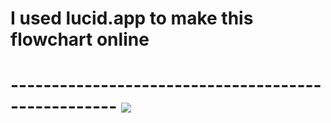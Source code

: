 <h1>I used lucid.app to make this flowchart online
<h1>---------------------------------------------------
<img src="https://user-images.githubusercontent.com/86239697/146957488-ff0fc151-6d15-4853-a3ca-c865fd1117f9.jpeg">
